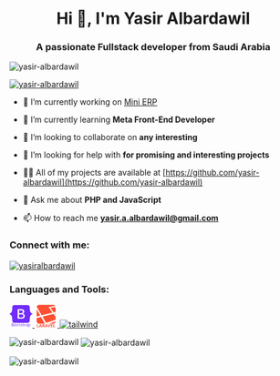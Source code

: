 
<h1 align="center">Hi 👋, I'm Yasir Albardawil</h1>  
<h3 align="center">A passionate Fullstack developer from Saudi Arabia</h3>  
  
<p align="left"> <img src="https://komarev.com/ghpvc/?username=yasir-albardawil&label=Profile%20views&color=0e75b6&style=flat" alt="yasir-albardawil" /> </p>  
  
<p align="left"> <a href="https://github.com/ryo-ma/github-profile-trophy"><img src="https://github-profile-trophy.vercel.app/?username=yasir-albardawil" alt="yasir-albardawil" /></a> </p>  
  
- 🔭 I’m currently working on [Mini ERP](https://demo.mini-erp.me/)  
  
- 🌱 I’m currently learning **Meta Front-End Developer**  
  
- 👯 I’m looking to collaborate on **any interesting**  
  
- 🤝 I’m looking for help with **for promising and interesting projects**  
  
- 👨‍💻 All of my projects are available at [https://github.com/yasir-albardawil](https://github.com/yasir-albardawil)  
  
- 💬 Ask me about **PHP and JavaScript**  
  
- 📫 How to reach me **yasir.a.albardawil@gmail.com**  
  
<h3 align="left">Connect with me:</h3>  
<p align="left">  
<a href="https://linkedin.com/in/yasiralbardawil" target="blank"><img align="center" src="https://raw.githubusercontent.com/rahuldkjain/github-profile-readme-generator/master/src/images/icons/Social/linked-in-alt.svg" alt="yasiralbardawil" height="30" width="40" /></a>  
</p>  
  
<h3 align="left">Languages and Tools:</h3>  
<p align="left"> <a href="https://getbootstrap.com" target="_blank" rel="noreferrer"> <img src="https://raw.githubusercontent.com/devicons/devicon/master/icons/bootstrap/bootstrap-plain-wordmark.svg" alt="bootstrap" width="40" height="40"/> </a> <a href="https://laravel.com/" target="_blank" rel="noreferrer"> <img src="https://raw.githubusercontent.com/devicons/devicon/master/icons/laravel/laravel-plain-wordmark.svg" alt="laravel" width="40" height="40"/> </a> <a href="https://tailwindcss.com/" target="_blank" rel="noreferrer"> <img src="https://www.vectorlogo.zone/logos/tailwindcss/tailwindcss-icon.svg" alt="tailwind" width="40" height="40"/> </a> </p>  
  
<p><img align="left" src="https://github-readme-stats.vercel.app/api/top-langs?username=yasir-albardawil&show_icons=true&locale=en&layout=compact" alt="yasir-albardawil" /></p>  
  
<p>&nbsp;<img align="center" src="https://github-readme-stats.vercel.app/api?username=yasir-albardawil&show_icons=true&locale=en" alt="yasir-albardawil" /></p>  
  
<p><img align="center" src="https://github-readme-streak-stats.herokuapp.com/?user=yasir-albardawil&" alt="yasir-albardawil" /></p>
